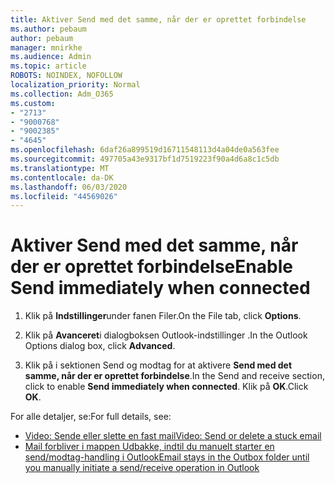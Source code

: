 ```yaml
---
title: Aktiver Send med det samme, når der er oprettet forbindelse
ms.author: pebaum
author: pebaum
manager: mnirkhe
ms.audience: Admin
ms.topic: article
ROBOTS: NOINDEX, NOFOLLOW
localization_priority: Normal
ms.collection: Adm_O365
ms.custom:
- "2713"
- "9000768"
- "9002385"
- "4645"
ms.openlocfilehash: 6daf26a899519d16711548113d4a04de0a563fee
ms.sourcegitcommit: 497705a43e9317bf1d7519223f90a4d6a8c1c5db
ms.translationtype: MT
ms.contentlocale: da-DK
ms.lasthandoff: 06/03/2020
ms.locfileid: "44569026"
---
```

# <a name="enable-send-immediately-when-connected"></a><span data-ttu-id="5d89d-102">Aktiver Send med det samme, når der er oprettet forbindelse</span><span class="sxs-lookup"><span data-stu-id="5d89d-102">Enable Send immediately when connected</span></span>
 
1. <span data-ttu-id="5d89d-103">Klik på **Indstillinger**under fanen Filer.</span><span class="sxs-lookup"><span data-stu-id="5d89d-103">On the File tab, click **Options**.</span></span>

2. <span data-ttu-id="5d89d-104">Klik på **Avanceret**i dialogboksen Outlook-indstillinger .</span><span class="sxs-lookup"><span data-stu-id="5d89d-104">In the Outlook Options dialog box, click **Advanced**.</span></span>

3. <span data-ttu-id="5d89d-105">Klik på i sektionen Send og modtag for at aktivere **Send med det samme, når der er oprettet forbindelse**.</span><span class="sxs-lookup"><span data-stu-id="5d89d-105">In the Send and receive section, click to enable **Send immediately when connected**.</span></span> <span data-ttu-id="5d89d-106">Klik på **OK**.</span><span class="sxs-lookup"><span data-stu-id="5d89d-106">Click **OK**.</span></span>

<span data-ttu-id="5d89d-107">For alle detaljer, se:</span><span class="sxs-lookup"><span data-stu-id="5d89d-107">For full details, see:</span></span>
- [<span data-ttu-id="5d89d-108">Video: Sende eller slette en fast mail</span><span class="sxs-lookup"><span data-stu-id="5d89d-108">Video: Send or delete a stuck email</span></span>](https://support.office.com/article/Video-Send-or-delete-an-email-stuck-in-your-outbox-26d5d34a-4e5f-444a-a9e8-44db04a94dec) 
- [<span data-ttu-id="5d89d-109">Mail forbliver i mappen Udbakke, indtil du manuelt starter en send/modtag-handling i Outlook</span><span class="sxs-lookup"><span data-stu-id="5d89d-109">Email stays in the Outbox folder until you manually initiate a send/receive operation in Outlook</span></span>](https://support.microsoft.com/help/2797572/email-stays-in-the-outbox-folder-until-you-manually-initiate-a-send-re)
